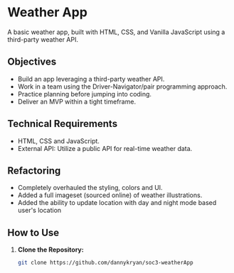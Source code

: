 # Weather App

A basic weather app, built with HTML, CSS, and Vanilla JavaScript using a third-party weather API.

## Objectives

- Build an app leveraging a third-party weather API.
- Work in a team using the Driver-Navigator/pair programming approach.
- Practice planning before jumping into coding.
- Deliver an MVP within a tight timeframe.

## Technical Requirements

- HTML, CSS and JavaScript.
- External API: Utilize a public API for real-time weather data.

## Refactoring

- Completely overhauled the styling, colors and UI.
- Added a full imageset (sourced online) of weather illustrations.
- Added the ability to update location with day and night mode based user's location

## How to Use

1. **Clone the Repository:**
   ```bash
   git clone https://github.com/dannykryan/soc3-weatherApp
